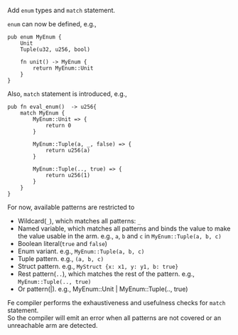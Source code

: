 Add `enum` types and `match` statement.

`enum` can now be defined, e.g.,

```fe
pub enum MyEnum {
    Unit
    Tuple(u32, u256, bool)
    
    fn unit() -> MyEnum {
        return MyEnum::Unit
    }
}
```

Also, `match` statement is introduced, e.g.,

```fe,ignore
pub fn eval_enum()  -> u256{
    match MyEnum {
        MyEnum::Unit => { 
            return 0
        }
        
        MyEnum::Tuple(a, _, false) => {
            return u256(a)
        }
        
        MyEnum::Tuple(.., true) => {
            return u256(1)
        }
    }
}
```


For now, available patterns are restricted to 
* Wildcard(`_`), which matches all patterns: `_`
* Named variable, which matches all patterns and binds the value to make the value usable in the arm. e.g., `a`, `b` and `c` in `MyEnum::Tuple(a, b, c)`
* Boolean literal(`true` and `false`)
* Enum variant. e.g., `MyEnum::Tuple(a, b, c)`
* Tuple pattern. e.g., `(a, b, c)`
* Struct pattern. e.g., `MyStruct {x: x1, y: y1, b: true}` 
* Rest pattern(`..`), which matches the rest of the pattern. e.g., `MyEnum::Tuple(.., true)`
* Or pattern(|). e.g., MyEnum::Unit | MyEnum::Tuple(.., true)

Fe compiler performs the exhaustiveness and usefulness checks for `match` statement.  
So the compiler will emit an error when all patterns are not covered or an unreachable arm are detected.
